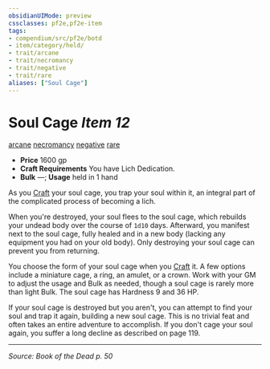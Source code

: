 ```yaml
---
obsidianUIMode: preview
cssclasses: pf2e,pf2e-item
tags:
- compendium/src/pf2e/botd
- item/category/held/
- trait/arcane
- trait/necromancy
- trait/negative
- trait/rare
aliases: ["Soul Cage"]
---
```

# Soul Cage *Item 12*  
[arcane](rules/traits/arcane.md "Arcane Tradition Trait")  [necromancy](rules/traits/necromancy.md "Necromancy School Trait")  [negative](rules/traits/negative.md "Negative Energy & Element Trait")  [rare](rules/traits/rare.md "Rare Rarity Trait")  

- **Price** 1600 gp
- **Craft Requirements** You have Lich Dedication.
- **Bulk** —; **Usage** held in 1 hand

As you [Craft](rules/actions/craft.md) your soul cage, you trap your soul within it, an integral part of the complicated process of becoming a lich.

When you're destroyed, your soul flees to the soul cage, which rebuilds your undead body over the course of `1d10` days. Afterward, you manifest next to the soul cage, fully healed and in a new body (lacking any equipment you had on your old body). Only destroying your soul cage can prevent you from returning.

You choose the form of your soul cage when you [Craft](rules/actions/craft.md) it. A few options include a miniature cage, a ring, an amulet, or a crown. Work with your GM to adjust the usage and Bulk as needed, though a soul cage is rarely more than light Bulk. The soul cage has Hardness 9 and 36 HP.

If your soul cage is destroyed but you aren't, you can attempt to find your soul and trap it again, building a new soul cage. This is no trivial feat and often takes an entire adventure to accomplish. If you don't cage your soul again, you suffer a long decline as described on page 119.


---
*Source: Book of the Dead p. 50*